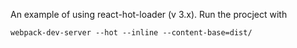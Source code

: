 An example of using react-hot-loader (v 3.x). Run the procject with

```
webpack-dev-server --hot --inline --content-base=dist/
```